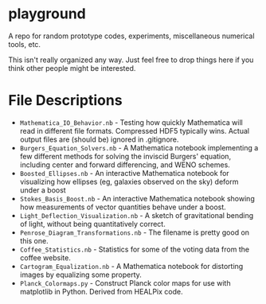 # playground
A repo for random prototype codes, experiments, miscellaneous numerical tools, etc.

This isn't really organized any way. Just feel free to drop things here if you think other people might be interested.

File Descriptions
=================

 - `Mathematica_IO_Behavior.nb` - Testing how quickly Mathematica will read in different file formats. Compressed HDF5 typically wins. Actual output files are (should be) ignored in .gitignore.
 - `Burgers_Equation_Solvers.nb` - A Mathematica notebook implementing a few different methods for solving the inviscid Burgers' equation, including center and forward differencing, and WENO schemes.
 - `Boosted_Ellipses.nb` - An interactive Mathematica notebook for visualizing how ellipses (eg, galaxies observed on the sky) deform under a boost
 - `Stokes_Basis_Boost.nb` - An interactive Mathematica notebook showing how measurements of vector quantities behave under a boost.
 - `Light_Deflection_Visualization.nb` - A sketch of gravitational bending of light, without being quantitatively correct.
 - `Penrose_Diagram_Transformations.nb` - The filename is pretty good on this one.
 - `Coffee_Statistics.nb` - Statistics for some of the voting data from the coffee website.
 - `Cartogram_Equalization.nb` - A Mathematica notebook for distorting images by equalizing some property.
- `Planck_Colormaps.py` - Construct Planck color maps for use with matplotlib in Python.  Derived from HEALPix code.
